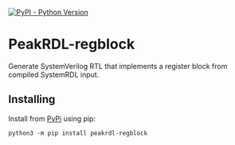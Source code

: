 [![PyPI - Python Version](https://img.shields.io/pypi/pyversions/peakrdl-regblock.svg)](https://pypi.org/project/peakrdl-regblock)

# PeakRDL-regblock
Generate SystemVerilog RTL that implements a register block from compiled SystemRDL input.

## Installing
Install from [PyPi](https://pypi.org/project/peakrdl-regblock) using pip:

    python3 -m pip install peakrdl-regblock
